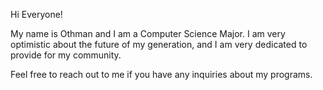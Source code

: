 Hi Everyone!

My name is Othman and I am a Computer Science Major.
I am very optimistic about the future of my generation, and I am very dedicated to provide for my community. 

Feel free to reach out to me if you have any inquiries about my programs.
